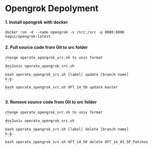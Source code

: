 # Opengrok Depolyment

#### 1. Install opengrok with docker
    
	docker run -d --name opengrok -v /src:/src -p 8080:8080 nagui/opengrok:latest
	

#### 2. Pull source code from Git to src folder

    change operate_opengrok_src.sh to unix format
    ```
    dos2unix operate_opengrok_src.sh
    ```
    bash operate_opengrok_src.sh [label] update [branch name]
    e.g.
    ```
	bash operate_opengrok_src.sh UFT_14_50 update master
    ```	

#### 3. Remove source code from Git to src folder
    change operate_opengrok_src.sh to unix format
    ```
    dos2unix operate_opengrok_src.sh
    ```
    bash operate_opengrok_src.sh [label] delete [branch name]
    e.g.
    ```
	bash operate_opengrok_src.sh UFT_14_50 delete UFT_14_03_SP_Patches

